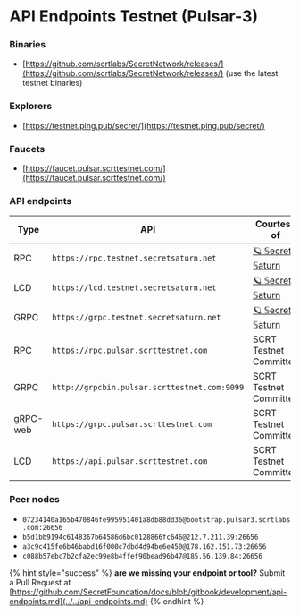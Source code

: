# API Endpoints Testnet (Pulsar-3)

### Binaries

* [https://github.com/scrtlabs/SecretNetwork/releases/](https://github.com/scrtlabs/SecretNetwork/releases/) (use the latest testnet binaries)

### Explorers

* [https://testnet.ping.pub/secret/](https://testnet.ping.pub/secret/)

### Faucets

* [https://faucet.pulsar.scrttestnet.com/](https://faucet.pulsar.scrttestnet.com/)

### API endpoints

| Type     | API                                          | Courtesy of                                                                                                                                |
| -------- | -------------------------------------------- | ------------------------------------------------------------------------------------------------------------------------------------------ |
| RPC      | `https://rpc.testnet.secretsaturn.net`       | [🪐 𝕊ecret 𝕊aturn](https://wallet.keplr.app/#/secret/stake?modal=detail\&validator=secretvaloper1q0rth4fu4svxnw63vjd7w74nadzsdp0fmkhj3d) |
| LCD      | `https://lcd.testnet.secretsaturn.net`       | [🪐 𝕊ecret 𝕊aturn](https://wallet.keplr.app/#/secret/stake?modal=detail\&validator=secretvaloper1q0rth4fu4svxnw63vjd7w74nadzsdp0fmkhj3d) |
| GRPC     | `https://grpc.testnet.secretsaturn.net`      | [🪐 𝕊ecret 𝕊aturn](https://wallet.keplr.app/#/secret/stake?modal=detail\&validator=secretvaloper1q0rth4fu4svxnw63vjd7w74nadzsdp0fmkhj3d) |
| RPC      | `https://rpc.pulsar.scrttestnet.com`         | SCRT Testnet Committee                                                                                                                     |
| GRPC     | `http://grpcbin.pulsar.scrttestnet.com:9099` | SCRT Testnet Committee                                                                                                                     |
| gRPC-web | `https://grpc.pulsar.scrttestnet.com`        | SCRT Testnet Committee                                                                                                                     |
| LCD      | `https://api.pulsar.scrttestnet.com`         | SCRT Testnet Committee                                                                                                                     |

### Peer nodes

* `07234140a165b470846fe995951401a8db88dd36@bootstrap.pulsar3.scrtlabs.com:26656`
* `b5d1bb9194c6148367b64586d6bc0128866fc646@212.7.211.39:26656`
* `a3c9c415fe6b46babd16f000c7dbd4d94be6e450@178.162.151.73:26656`
* `c088b57ebc7b2cfa2ec99e8b4ffef90bead96b47@185.56.139.84:26656`

{% hint style="success" %}
**are we missing your endpoint or tool?** Submit a Pull Request at [https://github.com/SecretFoundation/docs/blob/gitbook/development/api-endpoints.md](../../api-endpoints.md)
{% endhint %}

